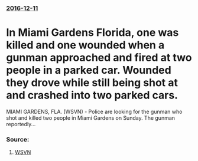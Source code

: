 ### [2016-12-11](/news/2016/12/11/index.md)

#  In Miami Gardens Florida, one was killed and one wounded when a gunman approached and fired at two people in a parked car. Wounded they drove while still being shot at and crashed into two parked cars. 

MIAMI GARDENS, FLA. (WSVN) - Police are looking for the gunman who shot and killed two people in Miami Gardens on Sunday. The gunman reportedly...


### Source:

1. [WSVN](http://wsvn.com/news/local/2-killed-in-miami-gardens-shooting/)
